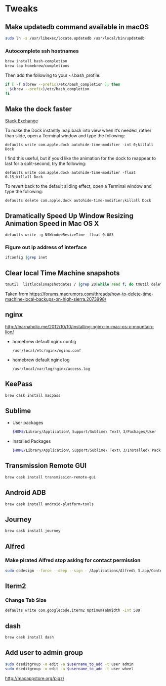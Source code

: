 # Tweaks

## Make updatedb command available in macOS

``` bash
sudo ln -s /usr/libexec/locate.updatedb /usr/local/bin/updatedb
```
### Autocomplete ssh hostnames

``` bash
brew install bash-completion
brew tap homebrew/completions
```

Then add the following to your ~/.bash_profile:
``` bash
if [ -f $(brew --prefix)/etc/bash_completion ]; then
. $(brew --prefix)/etc/bash_completion
fi
```

## Make the dock faster

[Stack Exchange](https://apple.stackexchange.com/questions/33600/how-can-i-make-auto-hide-show-for-the-dock-faster)

To make the Dock instantly leap back into view when it’s needed, rather than slide,
open a Terminal window and type the following:

```
defaults write com.apple.dock autohide-time-modifier -int 0;killall Dock
```
I find this useful, but if you’d like the animation for the dock to reappear to last for a
split-second, try the following:

```
defaults write com.apple.dock autohide-time-modifier -float 0.15;killall Dock
```

To revert back to the default sliding effect, open a Terminal window and type the following:

```
defaults delete com.apple.dock autohide-time-modifier;killall Dock
```

## Dramatically Speed Up Window Resizing Animation Speed in Mac OS X

```
defaults write -g NSWindowResizeTime -float 0.003
```

### Figure out ip address of interface

``` bash
ifconfig |grep inet
```

## Clear local Time Machine snapshots

``` bash
tmutil  listlocalsnapshotdates / |grep 20|while read f; do tmutil deletelocalsnapshots $f; done
```

Taken from
https://forums.macrumors.com/threads/how-to-delete-time-machine-local-backups-on-high-sierra.2073998/

## nginx

http://learnaholic.me/2012/10/10/installing-nginx-in-mac-os-x-mountain-lion/

* homebrew default nginx config

    ```
    /usr/local/etc/nginx/nginx.conf
    ```


* homebrew default nginx log

    ```
    /usr/local/var/log/nginx/access.log
    ```

## KeePass

``` bash
brew cask install macpass
```

## Sublime

* User packages
    ``` bash
    $HOME/Library/Application\ Support/Sublime\ Text\ 3/Packages/User
    ```
* Installed Packages
    ``` bash
    $HOME/Library/Application\ Support/Sublime\ Text\ 3/Installed\ Packages
    ```

## Transmission Remote GUI
```bash
brew cask install transmission-remote-gui
```

## Android ADB
```bash
brew cask install android-platform-tools
```

## Journey
```bash
brew cask install journey
```


## Alfred

### Make pirated Alfred stop asking for contact permission
```bash
sudo codesign --force --deep --sign - /Applications/Alfred\ 3.app/Contents/Frameworks/Alfred\ Framework.framework/
```

## Iterm2

### Change Tab Size

``` bash
defaults write com.googlecode.iterm2 OptimumTabWidth -int 500
```

## dash
``` bash
brew cask install dash
```

## Add user to admin group
``` bash
sudo dseditgroup -o edit -a $username_to_add -t user admin
sudo dseditgroup -o edit -a $username_to_add -t user wheel
```

http://macappstore.org/pigz/

